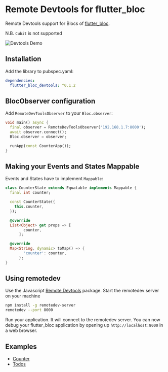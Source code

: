 # Remote Devtools for flutter_bloc

Remote Devtools support for Blocs of [flutter_bloc](https://github.com/felangel/bloc/tree/master/packages/flutter_bloc).

N.B. `Cubit` is not supported

![Devtools Demo](https://github.com/andrea689/flutter_bloc_devtools/raw/main/demo.gif)

## Installation

Add the library to pubspec.yaml:

```yaml
dependencies:
  flutter_bloc_devtools: ^0.1.2
```

## BlocObserver configuration

Add `RemoteDevToolsObserver` to your `Bloc.observer`:

```dart
void main() async {
  final observer = RemoteDevToolsObserver('192.168.1.7:8000');
  await observer.connect();
  Bloc.observer = observer;

  runApp(const CounterApp());
}
```

## Making your Events and States Mappable

Events and States have to implement `Mappable`:

```dart
class CounterState extends Equatable implements Mappable {
  final int counter;

  const CounterState({
    this.counter,
  });

  @override
  List<Object> get props => [
        counter,
      ];

  @override
  Map<String, dynamic> toMap() => {
        'counter': counter,
      };
}
```

## Using remotedev

Use the Javascript [Remote Devtools](https://github.com/zalmoxisus/remotedev-server) package. Start the remotedev server on your machine

```bash
npm install -g remotedev-server
remotedev --port 8000
```

Run your application. It will connect to the remotedev server. You can now debug your flutter_bloc application by opening up `http://localhost:8000` in a web browser.

## Examples

- [Counter](example/counter)
- [Todos](example/flutter_todos)
